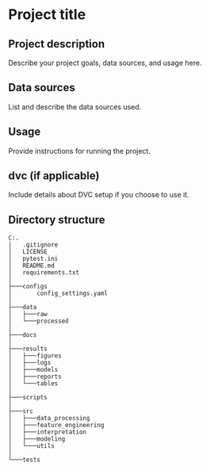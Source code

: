 # Project title

## Project description
Describe your project goals, data sources, and usage here.

## Data sources
List and describe the data sources used.

## Usage
Provide instructions for running the project.

## dvc (if applicable)
Include details about DVC setup if you choose to use it.

## Directory structure
```
C:.
│   .gitignore
│   LICENSE
│   pytest.ini
│   README.md
│   requirements.txt
│
├───configs
│       config_settings.yaml
│
├───data
│   ├───raw
│   └───processed
│
├───docs
│
├───results
│   ├───figures
│   ├───logs
│   ├───models
│   ├───reports
│   └───tables
│
├───scripts
│
├───src
│   ├───data_processing
│   ├───feature_engineering
│   ├───interpretation
│   ├───modeling
│   └───utils
│
└───tests
```
